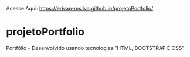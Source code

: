 Acesse Aqui: https://erivan-msilva.github.io/projetoPortfolio/
# projetoPortfolio
Portfólio - Desenvolvido usando tecnologias "HTML, BOOTSTRAP E CSS" 
